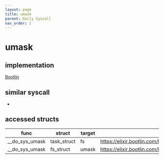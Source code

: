 ```yaml
---
layout: page
title: umask
parent: Daily Syscall
nav_order: 1
---
```


# umask
## implementation
[Bootlin](https://elixir.bootlin.com/linux/v6.14.7/source/kernel/sys.c#L1908)

## similar syscall
- 


## accessed structs
|func|struct|target|location|has_read|has_write|
|--|--|--|--|--|--|
|__do_sys_umask|task_struct|fs|https://elixir.bootlin.com/linux/v6.14.7/source/kernel/sys.c#L1910|true|true|
|__do_sys_umask|fs_struct|umask|https://elixir.bootlin.com/linux/v6.14.7/source/kernel/sys.c#L1910|false|false|
